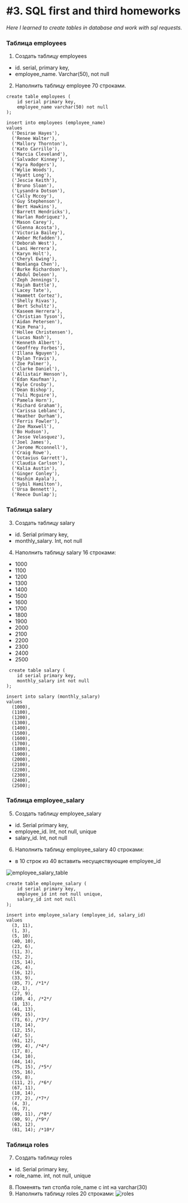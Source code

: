 # #3. SQL first and third homeworks  
*Here I learned to create tables in database and work with sql requests.*  
### Таблица employees

1) Создать таблицу employees
- id. serial,  primary key,
- employee_name. Varchar(50), not null
2) Наполнить таблицу employee 70 строками.

```
create table employees (
	id serial primary key,
	employee_name varchar(50) not null
);

insert into employees (employee_name)
values   
  ('Desirae Hayes'),
  ('Renee Walter'),
  ('Mallory Thornton'),
  ('Kato Carrillo'),
  ('Marcia Cleveland'),
  ('Salvador Kinney'),
  ('Kyra Rodgers'),
  ('Wylie Woods'),
  ('Hyatt Long'),
  ('Jescie Keith'),
  ('Bruno Sloan'),
  ('Lysandra Dotson'),
  ('Cally Mccoy'),
  ('Guy Stephenson'),
  ('Bert Hawkins'),
  ('Barrett Hendricks'),
  ('Harlan Rodriquez'),
  ('Mason Carey'),
  ('Glenna Acosta'),
  ('Victoria Bailey'),
  ('Amber Mcfadden'),
  ('Deborah West'),
  ('Lani Herrera'),
  ('Karyn Holt'),
  ('Cheryl Ewing'),
  ('Nomlanga Chen'),
  ('Burke Richardson'),
  ('Abdul Deleon'),
  ('Zeph Jennings'),
  ('Rajah Battle'),
  ('Lacey Tate'),
  ('Hammett Cortez'),
  ('Shelly Rivas'),
  ('Bert Schultz'),
  ('Kaseem Herrera'),
  ('Christian Tyson'),
  ('Aidan Petersen'),
  ('Kim Pena'),
  ('Hollee Christensen'),
  ('Lucas Nash'),
  ('Kenneth Albert'),
  ('Geoffrey Forbes'),
  ('Illana Nguyen'),
  ('Dylan Travis'),
  ('Zoe Palmer'),
  ('Clarke Daniel'),
  ('Allistair Henson'),
  ('Edan Kaufman'),
  ('Kyle Crosby'),
  ('Dean Bishop'),
  ('Yuli Mcguire'),
  ('Pamela Horn'),
  ('Richard Graham'),
  ('Carissa Leblanc'),
  ('Heather Durham'),
  ('Ferris Fowler'),
  ('Zoe Maxwell'),
  ('Bo Hudson'),
  ('Jesse Velasquez'),
  ('Joel James'),
  ('Jerome Mcconnell'),
  ('Craig Rowe'),
  ('Octavius Garrett'),
  ('Claudia Carlson'),
  ('Kalia Austin'),
  ('Ginger Conley'),
  ('Hashim Ayala'),
  ('Sybil Hamilton'),
  ('Ursa Bennett'),
  ('Reece Dunlap');
```

### Таблица salary

3) Создать таблицу salary
- id. Serial  primary key,
- monthly_salary. Int, not null
4) Наполнить таблицу salary 16 строками:
- 1000
- 1100
- 1200
- 1300
- 1400
- 1500
- 1600
- 1700
- 1800
- 1900
- 2000
- 2100
- 2200
- 2300
- 2400
- 2500

```
 create table salary (
 	id serial primary key,
 	monthly_salary int not null
);

insert into salary (monthly_salary)
values 
  (1000),
  (1100),
  (1200),
  (1300),
  (1400),
  (1500),
  (1600),
  (1700),
  (1800),
  (1900),
  (2000),
  (2100),
  (2200),
  (2300),
  (2400),
  (2500);
```
### Таблица employee_salary

5) Создать таблицу employee_salary
- id. Serial  primary key,
- employee_id. Int, not null, unique
- salary_id. Int, not null
6) Наполнить таблицу employee_salary 40 строками:
- в 10 строк из 40 вставить несуществующие employee_id
 
![employee_salary_table](https://github.com/artemlat/SQL_hw_1_and_3/blob/main/employee_salary_table.png)  

```
create table employee_salary (
	id serial primary key,
	employee_id int not null unique,
	salary_id int not null
);

insert into employee_salary (employee_id, salary_id)
values
  (3, 11),
  (1, 3),
  (5, 10),
  (40, 10),
  (23, 6),
  (11, 3),
  (52, 2),
  (15, 14),
  (26, 4),
  (16, 12),
  (33, 9),
  (85, 7), /*1*/
  (2, 1),
  (27, 9),
  (100, 4), /*2*/
  (8, 13),
  (41, 13),
  (69, 15),
  (71, 6), /*3*/
  (10, 14),
  (12, 15),
  (47, 5),
  (61, 12),
  (99, 4), /*4*/
  (17, 8),
  (34, 10),
  (44, 14),
  (75, 15), /*5*/
  (55, 16),
  (59, 8),
  (111, 2), /*6*/
  (67, 11),
  (18, 14),
  (77, 2), /*7*/
  (4, 3),
  (6, 7),
  (89, 11), /*8*/
  (90, 9), /*9*/
  (63, 12),
  (81, 14); /*10*/
```

### Таблица roles

7) Создать таблицу roles
- id. Serial  primary key,
- role_name. int, not null, unique
8) Поменять тип столба role_name с int на varchar(30)
9) Наполнить таблицу roles 20 строками:
![roles]()
  



